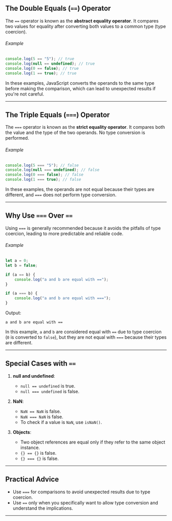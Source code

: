 ## The Double Equals (`==`) Operator

The `==` operator is known as the **abstract equality operator**. It compares two values for equality after converting both values to a common type (type coercion).
###### Example
```javascript
console.log(5 == "5"); // true
console.log(null == undefined); // true
console.log(0 == false); // true
console.log(1 == true); // true
```
In these examples, JavaScript converts the operands to the same type before making the comparison, which can lead to unexpected results if you're not careful.

---

## The Triple Equals (`===`) Operator
The `===` operator is known as the **strict equality operator**. It compares both the value and the type of the two operands. No type conversion is performed.
###### Example
```javascript
console.log(5 === "5"); // false
console.log(null === undefined); // false
console.log(0 === false); // false
console.log(1 === true); // false
```
In these examples, the operands are not equal because their types are different, and `===` does not perform type conversion.

---

## Why Use `===` Over `==`
Using `===` is generally recommended because it avoids the pitfalls of type coercion, leading to more predictable and reliable code.
###### Example
```javascript
let a = 0;
let b = false;

if (a == b) {
    console.log("a and b are equal with ==");
}

if (a === b) {
    console.log("a and b are equal with ===");
}
```
Output:
```
a and b are equal with ==
```
In this example, `a` and `b` are considered equal with `==` due to type coercion (`0` is converted to `false`), but they are not equal with `===` because their types are different.

---

## Special Cases with `==`

1. **null and undefined**:
   - `null == undefined` is true.
   - `null === undefined` is false.

2. **NaN**:
   - `NaN == NaN` is false.
   - `NaN === NaN` is false.
   - To check if a value is `NaN`, use `isNaN()`.

3. **Objects**:
   - Two object references are equal only if they refer to the same object instance.
   - `{} == {}` is false.
   - `{} === {}` is false.

---

## Practical Advice

- Use `===` for comparisons to avoid unexpected results due to type coercion.
- Use `==` only when you specifically want to allow type conversion and understand the implications.

---
